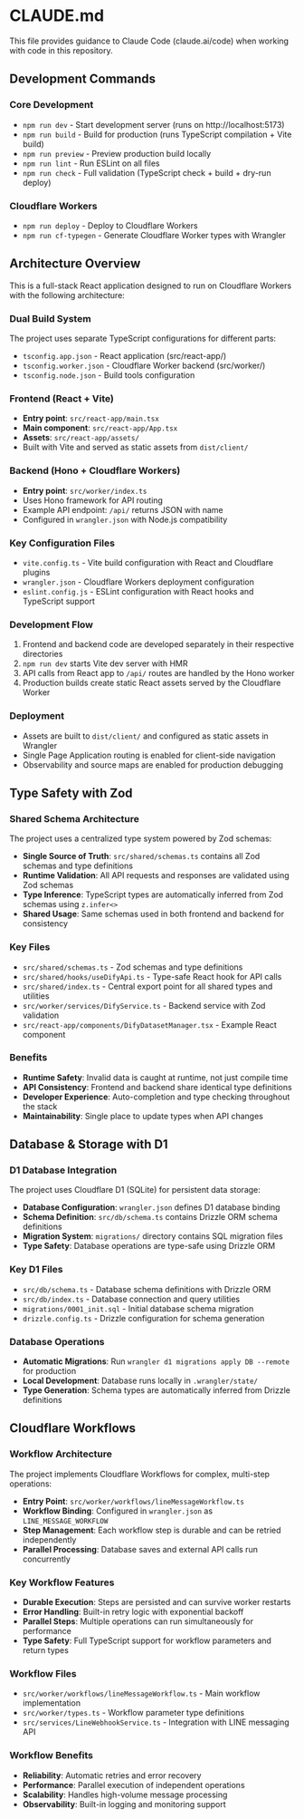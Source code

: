 # CLAUDE.md

This file provides guidance to Claude Code (claude.ai/code) when working with code in this repository.

## Development Commands

### Core Development
- `npm run dev` - Start development server (runs on http://localhost:5173)
- `npm run build` - Build for production (runs TypeScript compilation + Vite build)
- `npm run preview` - Preview production build locally
- `npm run lint` - Run ESLint on all files
- `npm run check` - Full validation (TypeScript check + build + dry-run deploy)

### Cloudflare Workers
- `npm run deploy` - Deploy to Cloudflare Workers
- `npm run cf-typegen` - Generate Cloudflare Worker types with Wrangler

## Architecture Overview

This is a full-stack React application designed to run on Cloudflare Workers with the following architecture:

### Dual Build System
The project uses separate TypeScript configurations for different parts:
- `tsconfig.app.json` - React application (src/react-app/)
- `tsconfig.worker.json` - Cloudflare Worker backend (src/worker/)
- `tsconfig.node.json` - Build tools configuration

### Frontend (React + Vite)
- **Entry point**: `src/react-app/main.tsx`
- **Main component**: `src/react-app/App.tsx`
- **Assets**: `src/react-app/assets/`
- Built with Vite and served as static assets from `dist/client/`

### Backend (Hono + Cloudflare Workers)
- **Entry point**: `src/worker/index.ts`
- Uses Hono framework for API routing
- Example API endpoint: `/api/` returns JSON with name
- Configured in `wrangler.json` with Node.js compatibility

### Key Configuration Files
- `vite.config.ts` - Vite build configuration with React and Cloudflare plugins
- `wrangler.json` - Cloudflare Workers deployment configuration
- `eslint.config.js` - ESLint configuration with React hooks and TypeScript support

### Development Flow
1. Frontend and backend code are developed separately in their respective directories
2. `npm run dev` starts Vite dev server with HMR
3. API calls from React app to `/api/` routes are handled by the Hono worker
4. Production builds create static React assets served by the Cloudflare Worker

### Deployment
- Assets are built to `dist/client/` and configured as static assets in Wrangler
- Single Page Application routing is enabled for client-side navigation
- Observability and source maps are enabled for production debugging

## Type Safety with Zod

### Shared Schema Architecture
The project uses a centralized type system powered by Zod schemas:

- **Single Source of Truth**: `src/shared/schemas.ts` contains all Zod schemas and type definitions
- **Runtime Validation**: All API requests and responses are validated using Zod schemas
- **Type Inference**: TypeScript types are automatically inferred from Zod schemas using `z.infer<>`
- **Shared Usage**: Same schemas used in both frontend and backend for consistency

### Key Files
- `src/shared/schemas.ts` - Zod schemas and type definitions
- `src/shared/hooks/useDifyApi.ts` - Type-safe React hook for API calls
- `src/shared/index.ts` - Central export point for all shared types and utilities
- `src/worker/services/DifyService.ts` - Backend service with Zod validation
- `src/react-app/components/DifyDatasetManager.tsx` - Example React component

### Benefits
- **Runtime Safety**: Invalid data is caught at runtime, not just compile time
- **API Consistency**: Frontend and backend share identical type definitions
- **Developer Experience**: Auto-completion and type checking throughout the stack
- **Maintainability**: Single place to update types when API changes

## Database & Storage with D1

### D1 Database Integration
The project uses Cloudflare D1 (SQLite) for persistent data storage:

- **Database Configuration**: `wrangler.json` defines D1 database binding
- **Schema Definition**: `src/db/schema.ts` contains Drizzle ORM schema definitions
- **Migration System**: `migrations/` directory contains SQL migration files
- **Type Safety**: Database operations are type-safe using Drizzle ORM

### Key D1 Files
- `src/db/schema.ts` - Database schema definitions with Drizzle ORM
- `src/db/index.ts` - Database connection and query utilities
- `migrations/0001_init.sql` - Initial database schema migration
- `drizzle.config.ts` - Drizzle configuration for schema generation

### Database Operations
- **Automatic Migrations**: Run `wrangler d1 migrations apply DB --remote` for production
- **Local Development**: Database runs locally in `.wrangler/state/`
- **Type Generation**: Schema types are automatically inferred from Drizzle definitions

## Cloudflare Workflows

### Workflow Architecture
The project implements Cloudflare Workflows for complex, multi-step operations:

- **Entry Point**: `src/worker/workflows/lineMessageWorkflow.ts`
- **Workflow Binding**: Configured in `wrangler.json` as `LINE_MESSAGE_WORKFLOW`
- **Step Management**: Each workflow step is durable and can be retried independently
- **Parallel Processing**: Database saves and external API calls run concurrently

### Key Workflow Features
- **Durable Execution**: Steps are persisted and can survive worker restarts
- **Error Handling**: Built-in retry logic with exponential backoff
- **Parallel Steps**: Multiple operations can run simultaneously for performance
- **Type Safety**: Full TypeScript support for workflow parameters and return types

### Workflow Files
- `src/worker/workflows/lineMessageWorkflow.ts` - Main workflow implementation
- `src/worker/types.ts` - Workflow parameter type definitions
- `src/services/LineWebhookService.ts` - Integration with LINE messaging API

### Workflow Benefits
- **Reliability**: Automatic retries and error recovery
- **Performance**: Parallel execution of independent operations
- **Scalability**: Handles high-volume message processing
- **Observability**: Built-in logging and monitoring support